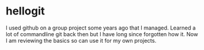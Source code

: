 # hellogit
I used github on a group project some years ago that I managed. Learned a lot of commandline git back then but I have long since forgotten how it. Now I am reviewing the basics so can use it for my own projects.
